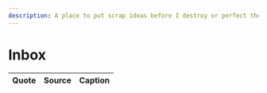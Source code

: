 ```yaml
---
description: A place to put scrap ideas before I destroy or perfect them.
---
```


# Inbox

| Quote | Source | Caption |
| :--- | :--- | :--- |